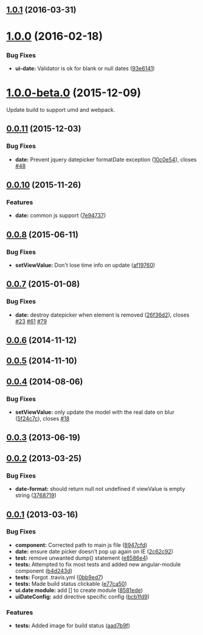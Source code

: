 <a name="1.0.1"></a>
## [1.0.1](https://github.com/angular-ui/ui-date/compare/1.0.0...v1.0.1) (2016-03-31)




<a name="1.0.0"></a>
# [1.0.0](https://github.com/angular-ui/ui-date/compare/1.0.0-beta.3...v1.0.0) (2016-02-18)


### Bug Fixes

* **ui-date:** Validator is ok for blank or null dates ([93e6141](https://github.com/angular-ui/ui-date/commit/93e6141))



<a name="1.0.0-beta.0"></a>
# [1.0.0-beta.0](https://github.com/angular-ui/ui-date/compare/0.0.11...v1.0.0-beta.0) (2015-12-09)

Update build to support umd and webpack.


<a name="0.0.11"></a>
## [0.0.11](https://github.com/angular-ui/ui-date/compare/0.0.10...v0.0.11) (2015-12-03)


### Bug Fixes

* **date:** Prevent jquery datepicker formatDate exception ([10c0e54](https://github.com/angular-ui/ui-date/commit/10c0e54)), closes [#48](https://github.com/angular-ui/ui-date/issues/48)



<a name="0.0.10"></a>
## [0.0.10](https://github.com/angular-ui/ui-date/compare/0.0.8...v0.0.10) (2015-11-26)


### Features

* **date:** common js support ([7e94737](https://github.com/angular-ui/ui-date/commit/7e94737))



<a name="0.0.8"></a>
## [0.0.8](https://github.com/angular-ui/ui-date/compare/0.0.7...0.0.8) (2015-06-11)


### Bug Fixes

* **setViewValue:** Don't lose time info on update ([af19760](https://github.com/angular-ui/ui-date/commit/af19760))



<a name="0.0.7"></a>
## [0.0.7](https://github.com/angular-ui/ui-date/compare/0.0.6...0.0.7) (2015-01-08)


### Bug Fixes

* **date:** destroy datepicker when element is removed ([26f36d2](https://github.com/angular-ui/ui-date/commit/26f36d2)), closes [#23](https://github.com/angular-ui/ui-date/issues/23) [#61](https://github.com/angular-ui/ui-date/issues/61) [#79](https://github.com/angular-ui/ui-date/issues/79)



<a name="0.0.6"></a>
## [0.0.6](https://github.com/angular-ui/ui-date/compare/0.0.5...0.0.6) (2014-11-12)




<a name="0.0.5"></a>
## [0.0.5](https://github.com/angular-ui/ui-date/compare/0.0.4...0.0.5) (2014-11-10)




<a name="0.0.4"></a>
## [0.0.4](https://github.com/angular-ui/ui-date/compare/0.0.3...0.0.4) (2014-08-06)


### Bug Fixes

* **setViewValue:** only update the model with the real date on blur ([5f24c7c](https://github.com/angular-ui/ui-date/commit/5f24c7c)), closes [#18](https://github.com/angular-ui/ui-date/issues/18)



<a name="0.0.3"></a>
## [0.0.3](https://github.com/angular-ui/ui-date/compare/0.0.2...0.0.3) (2013-06-19)




<a name="0.0.2"></a>
## [0.0.2](https://github.com/angular-ui/ui-date/compare/0.0.1...0.0.2) (2013-03-25)


### Bug Fixes

* **date-format:** should return null not undefined if viewValue is empty string ([3768719](https://github.com/angular-ui/ui-date/commit/3768719))



<a name="0.0.1"></a>
## [0.0.1](https://github.com/angular-ui/ui-date/compare/bcb1fd9...0.0.1) (2013-03-16)


### Bug Fixes

* **component:** Corrected path to main js file ([8947cfd](https://github.com/angular-ui/ui-date/commit/8947cfd))
* **date:** ensure date picker doesn't pop up again on IE ([2c62c92](https://github.com/angular-ui/ui-date/commit/2c62c92))
* **test:** remove unwanted dump() statement ([e8586e4](https://github.com/angular-ui/ui-date/commit/e8586e4))
* **tests:** Attempted to fix most tests and added new angular-module component ([b4d243d](https://github.com/angular-ui/ui-date/commit/b4d243d))
* **tests:** Forgot .travis.yml ([0bb9ed7](https://github.com/angular-ui/ui-date/commit/0bb9ed7))
* **tests:** Made build status clickable ([e77ca50](https://github.com/angular-ui/ui-date/commit/e77ca50))
* **ui.date module:** add [] to create module ([8581ede](https://github.com/angular-ui/ui-date/commit/8581ede))
* **uiDateConfig:** add directive specific config ([bcb1fd9](https://github.com/angular-ui/ui-date/commit/bcb1fd9))

### Features

* **tests:** Added image for build status ([aad7b9f](https://github.com/angular-ui/ui-date/commit/aad7b9f))
